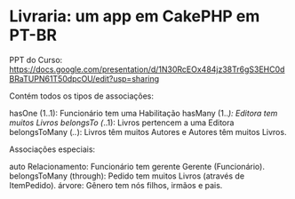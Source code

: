 # Livraria: um app em CakePHP em PT-BR

PPT do Curso: https://docs.google.com/presentation/d/1N30RcEOx484jz38Tr6gS3EHC0dBRaTUPN61T50dpcOU/edit?usp=sharing


Contém todos os tipos de associações: 


hasOne (1..1): Funcionário tem uma Habilitação
hasMany (1..*): Editora tem muitos Livros
belongsTo (*..1): Livros pertencem a uma Editora
belongsToMany (*..*): Livros têm muitos Autores e Autores têm muitos Livros.


Associações especiais:


auto Relacionamento: Funcionário tem gerente Gerente (Funcionário).
belongsToMany (through): Pedido tem muitos Livros (através de ItemPedido).
árvore: Gênero tem nós filhos, irmãos e pais.
